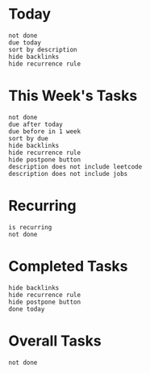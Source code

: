 
# **Today**

```tasks
not done
due today
sort by description
hide backlinks
hide recurrence rule
```

# **This Week's Tasks**
```tasks
not done
due after today
due before in 1 week
sort by due
hide backlinks
hide recurrence rule
hide postpone button
description does not include leetcode 
description does not include jobs
```

# **Recurring** 
```tasks
is recurring 
not done
```
# **Completed Tasks**
```tasks
hide backlinks
hide recurrence rule
hide postpone button
done today
```
# **Overall Tasks**
```tasks
not done

```




